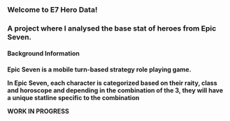 <h3>Welcome to E7 Hero Data!<h3/>
A project where I analysed the base stat of heroes from Epic Seven.

<h4>Background Information<h4/>

Epic Seven is a mobile turn-based strategy role playing game.

In Epic Seven, each character is categorized based on their raity, class and horoscope and depending in the combination of the 3, they will have a unique statline specific to the combination

WORK IN PROGRESS

